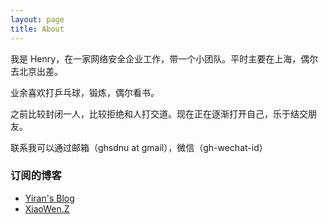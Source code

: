 ```yaml
---
layout: page
title: About
---
```


我是 Henry，在一家网络安全企业工作，带一个小团队。平时主要在上海，偶尔去北京出差。

业余喜欢打乒乓球，锻炼，偶尔看书。

之前比较封闭一人，比较拒绝和人打交道。现在正在逐渐打开自己，乐于结交朋友。

联系我可以通过邮箱（ghsdnu at gmail），微信（gh-wechat-id）

### 订阅的博客

- [Yiran's Blog](https://zdyxry.github.io/)
- [XiaoWen.Z](https://xiaowenz.com/)